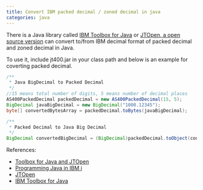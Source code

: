 ```yaml
---
title: Convert IBM packed decimal / zoned decimal in java
categories: java
---
```


There is a Java library called [IBM Toolbox for Java](https://www-03.ibm.com/systems/power/software/i/toolbox/downloads.html) or [JTOpen, a open source version](http://sourceforge.net/projects/jt400) can convert to/from IBM decimal format of packed decimal and zoned decimal in Java.

To use it, include jt400.jar in your class path and below is an example for coverting packed decimal.

``` java
/**
 * Java BigDecimal to Packed Decimal
 */
//15 means total number of digits, 5 means number of decimal places
AS400PackedDecimal packedDecimal = new AS400PackedDecimal(15, 5);
BigDecimal javaBigDecimal = new BigDecimal("1000.12345");
byte[] convertedBytesArray = packedDecimal.toBytes(javaBigDecimal);

/**
 * Packed Decimal to Java Big Decimal
 */
BigDecimal convertedBigDecimal = (BigDecimal)packedDecimal.toObject(convertedBytesArray);
```

References:
- [Toolbox for Java and JTOpen](https://www.ibm.com/developerworks/ibmi/library/i-javatoolbox/index.html)
- [Programming Java in IBM i](https://www.ibm.com/support/knowledgecenter/en/ssw_ibm_i_73/rzahh/page1.htm)
- [JTOpen](http://jt400.sourceforge.net/)
- [IBM Toolbox for Java](http://www.ibm.com/systems/i/software/toolbox/)